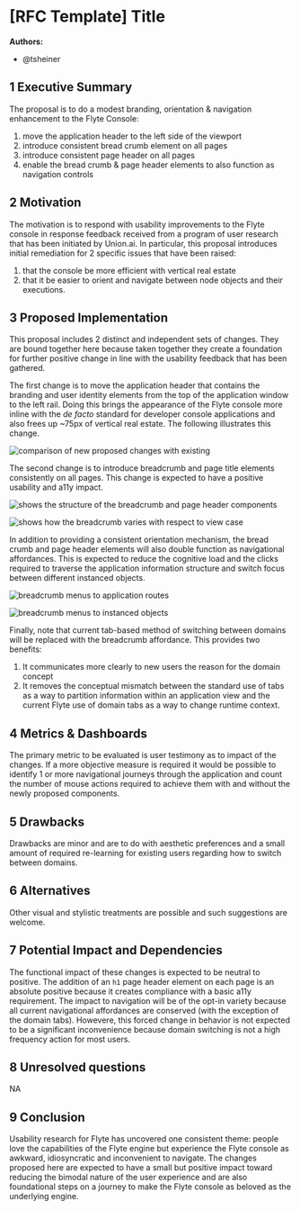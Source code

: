 # [RFC Template] Title

**Authors:**

- @tsheiner

## 1 Executive Summary

The proposal is to do a modest branding, orientation & navigation enhancement to the Flyte Console:
1. move the application header to the left side of the viewport
1. introduce consistent bread crumb element on all pages
1. introduce consistent page header on all pages
1. enable the bread crumb & page header elements to also function as navigation controls


## 2 Motivation

The motivation is to respond with usability improvements to the Flyte console in response feedback received from a program of user research that has been initiated by Union.ai. In particular, this proposal introduces initial remediation for 2 specific issues that have been raised:
1.  that the console be more efficient with vertical real estate
1. that it be easier to orient and navigate between node objects and their executions.

## 3 Proposed Implementation

This proposal includes 2 distinct and independent sets of changes. They are bound together here because taken together they create a foundation for further positive change in line with the usability feedback that has been gathered.

The first change is to move the application header that contains the branding and user identity elements from the top of the application window to the left rail. Doing this brings the appearance of the Flyte console more inline with the _de facto_ standard for developer console applications and also frees up ~75px of vertical real estate. The following illustrates this change.

![comparison of new proposed changes with existing](../img/ui-upgrade-verticalRealEstate.png)

The second change is to introduce breadcrumb and page title elements consistently on all pages. This change is expected to have a positive usability and a11y impact.

![shows the structure of the breadcrumb and page header components](../img/ui-upgrade-pageHeaderAnatomy.png)

![shows how the breadcrumb varies with respect to view case](../img/ui-upgrade-consistency.png)

In addition to providing a consistent orientation mechanism, the bread crumb and page header elements will also double function as navigational affordances. This is expected to reduce the cognitive load and the clicks required to traverse the application information structure and switch focus between different instanced objects.

![breadcrumb menus to application routes](../img/ui-upgrade-headerMenus1.png)

![breadcrumb menus to instanced objects](../img/ui-upgrade-headerMenus2.png)

Finally, note that current tab-based method of switching between domains will be replaced with the breadcrumb affordance. This provides two benefits:
1. It communicates more clearly to new users the reason for the domain concept
1. It removes the conceptual mismatch between the standard use of tabs as a way to partition information within an application view and the current Flyte use of domain tabs as a way to change runtime context.

## 4 Metrics & Dashboards

The primary metric to be evaluated is user testimony as to impact of the changes. If a more objective measure is required it would be possible to identify 1 or more navigational journeys through the application and count the number of mouse actions required to achieve them with and without the newly proposed components.

## 5 Drawbacks

Drawbacks are minor and are to do with aesthetic preferences and a small amount of required re-learning for existing users regarding how to switch between domains.

## 6 Alternatives

Other visual and stylistic treatments are possible and such suggestions are welcome.

## 7 Potential Impact and Dependencies

The functional impact of these changes is expected to be neutral to positive. The addition of an `h1` page header element on each page is an absolute positive because it creates compliance with a basic a11y requirement. The impact to navigation will be of the opt-in variety because all current navigational affordances are conserved  (with the exception of the domain tabs). Howevere, this forced change in behavior is not expected to be a significant inconvenience because domain switching is not a high frequency action for most users.

## 8 Unresolved questions

NA

## 9 Conclusion

Usability research for Flyte has uncovered one consistent theme: people love the capabilities of the Flyte engine but experience the Flyte console as awkward, idiosyncratic and inconvenient to navigate. The changes proposed here are expected to have a small but positive impact toward reducing the bimodal nature of the user experience and are also foundational steps on a journey to make the Flyte console as beloved as the underlying engine. 


